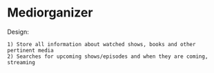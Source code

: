 # Mediorganizer

Design:

    1) Store all information about watched shows, books and other pertinent media
    2) Searches for upcoming shows/episodes and when they are coming, streaming